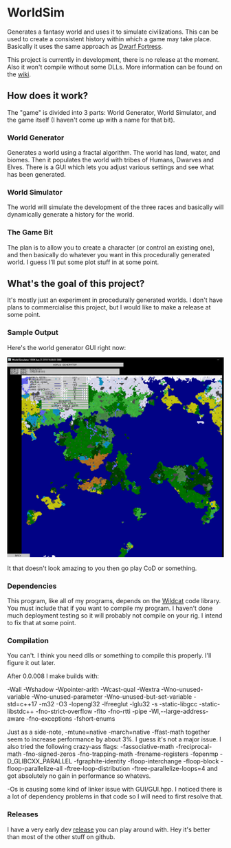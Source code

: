 # WorldSim
Generates a fantasy world and uses it to simulate civilizations. This can be used to create a consistent history within which a game may take place. Basically it uses the same approach as [Dwarf Fortress](http://www.bay12games.com/dwarves/).

This project is currently in development, there is no release at the moment. Also it won't compile without some DLLs. More information can be found on the [wiki](https://github.com/RyanBabij/WorldSim/wiki).

## How does it work?

The "game" is divided into 3 parts: World Generator, World Simulator, and the game itself (I haven't come up with a name for that bit).

### World Generator

Generates a world using a fractal algorithm. The world has land, water, and biomes. Then it populates the world with tribes of Humans, Dwarves and Elves. There is a GUI which lets you adjust various settings and see what has been generated.

### World Simulator

The world will simulate the development of the three races and basically will dynamically generate a history for the world.

### The Game Bit

The plan is to allow you to create a character (or control an existing one), and then basically do whatever you want in this procedurally generated world. I guess I'll put some plot stuff in at some point.

## What's the goal of this project?

It's mostly just an experiment in procedurally generated worlds. I don't have plans to commercialise this project, but I would like to make a release at some point.

### Sample Output

Here's the world generator GUI right now:

![Screenshot of WorldGen](https://raw.githubusercontent.com/RyanBabij/WorldSim/master/doc/2018-06-26-Example01.png)

It that doesn't look amazing to you then go play CoD or something.

### Dependencies

This program, like all of my programs, depends on the [Wildcat](https://github.com/RyanBabij/Wildcat) code library. You must include that if you want to compile my program. I haven't done much deployment testing so it will probably not compile on your rig. I intend to fix that at some point.

### Compilation

You can't. I think you need dlls or something to compile this properly. I'll figure it out later.

After 0.0.008 I make builds with:

-Wall -Wshadow -Wpointer-arith -Wcast-qual -Wextra -Wno-unused-variable -Wno-unused-parameter -Wno-unused-but-set-variable -std=c++17 -m32 -O3 -lopengl32 -lfreeglut -lglu32 -s -static-libgcc -static-libstdc++ -fno-strict-overflow -flto -fno-rtti -pipe -Wl,--large-address-aware -fno-exceptions -fshort-enums

Just as a side-note, -mtune=native -march=native -ffast-math together seem to increase performance by about 3%. I guess it's not a major issue. I also tried the following crazy-ass flags: -fassociative-math -freciprocal-math -fno-signed-zeros -fno-trapping-math -frename-registers -fopenmp -D_GLIBCXX_PARALLEL -fgraphite-identity -floop-interchange -floop-block -floop-parallelize-all -ftree-loop-distribution -ftree-parallelize-loops=4 and got absolutely no gain in performance so whatevs.

-Os is causing some kind of linker issue with GUI/GUI.hpp. I noticed there is a lot of dependency problems in that code so I will need to first resolve that.

### Releases

I have a very early dev [release](https://github.com/RyanBabij/WorldSim/releases) you can play around with. Hey it's better than most of the other stuff on github.
